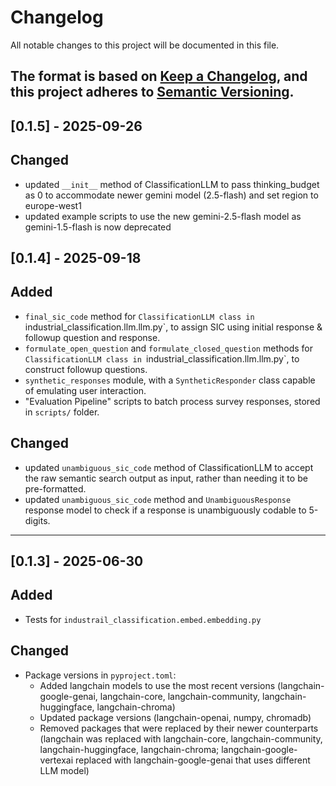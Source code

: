 # Changelog

All notable changes to this project will be documented in this file.

The format is based on [Keep a Changelog](https://keepachangelog.com/en/1.0.0/), and this project adheres to
[Semantic Versioning](https://semver.org/spec/v2.0.0.html).
---
## [0.1.5] - 2025-09-26

## Changed
- updated `__init__` method of ClassificationLLM to pass thinking_budget as 0 to accommodate newer gemini model (2.5-flash) and set region to europe-west1
- updated example scripts to use the new gemini-2.5-flash model as gemini-1.5-flash is now deprecated

## [0.1.4] - 2025-09-18

## Added
- `final_sic_code` method for `ClassificationLLM class in `industrial_classification.llm.llm.py`, to assign SIC using initial response & followup question and response.
- `formulate_open_question` and `formulate_closed_question` methods for  `ClassificationLLM class in `industrial_classification.llm.llm.py`, to construct followup questions.
- `synthetic_responses` module, with a `SyntheticResponder` class capable of emulating user interaction.
- "Evaluation Pipeline" scripts to batch process survey responses, stored in `scripts/` folder.

## Changed
- updated `unambiguous_sic_code` method of ClassificationLLM to accept the raw semantic search output as input, rather than needing it to be pre-formatted.
- updated `unambiguous_sic_code` method and `UnambiguousResponse` response model to check if a response is unambiguously codable to 5-digits.

---
## [0.1.3] - 2025-06-30

## Added
- Tests for `industrail_classification.embed.embedding.py`

## Changed
- Package versions in `pyproject.toml`:
    - Added langchain models to use the most recent versions (langchain-google-genai, langchain-core, langchain-community, langchain-huggingface, langchain-chroma)
    - Updated package versions (langchain-openai, numpy, chromadb)
    - Removed packages that were replaced by their newer counterparts (langchain was replaced with langchain-core, langchain-community, langchain-huggingface, langchain-chroma; langchain-google-vertexai replaced with langchain-google-genai that uses different LLM model)

